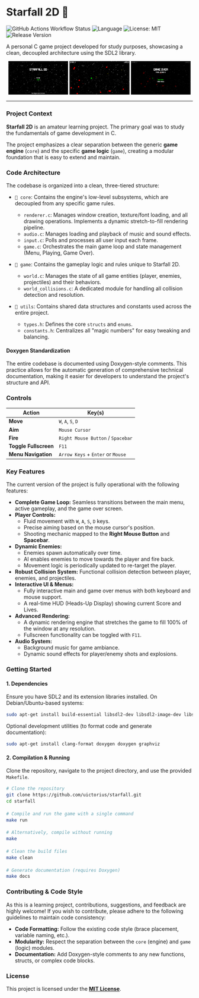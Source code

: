 # Starfall 2D 🚀

![GitHub Actions Workflow Status](https://img.shields.io/github/actions/workflow/status/uictorius/starfall/build.yml?branch=main&logo=github)
![Language](https://img.shields.io/badge/Language-C-blue.svg)
![License: MIT](https://img.shields.io/badge/License-MIT-yellow.svg)
![Release Version](https://img.shields.io/github/v/release/uictorius/starfall?label=version)

A personal C game project developed for study purposes, showcasing a clean, decoupled architecture using the SDL2 library.

  <p align="center">
    <img src="https://raw.githubusercontent.com/uictorius/starfall/dd1dd1e1d66800fcfa4d7c97f5fd92c5d35a94be/screenshots/main-menu.png" alt="Main Menu" width="32%">
    <img src="https://raw.githubusercontent.com/uictorius/starfall/dd1dd1e1d66800fcfa4d7c97f5fd92c5d35a94be/screenshots/starfall.png" alt="Gameplay" width="32%">
    <img src="https://raw.githubusercontent.com/uictorius/starfall/dd1dd1e1d66800fcfa4d7c97f5fd92c5d35a94be/screenshots/game-over.png" alt="Game Over Screen" width="32%">
  </p>

---

### Project Context

**Starfall 2D** is an amateur learning project. The primary goal was to study the fundamentals of game development in C.

The project emphasizes a clear separation between the generic **game engine** (`core`) and the specific **game logic** (`game`), creating a modular foundation that is easy to extend and maintain.

### Code Architecture

The codebase is organized into a clean, three-tiered structure:

- `📁 core`: Contains the engine's low-level subsystems, which are decoupled from any specific game rules.

  - `renderer.c`: Manages window creation, texture/font loading, and all drawing operations. Implements a dynamic stretch-to-fill rendering pipeline.
  - `audio.c`: Manages loading and playback of music and sound effects.
  - `input.c`: Polls and processes all user input each frame.
  - `game.c`: Orchestrates the main game loop and state management (Menu, Playing, Game Over).

- `📁 game`: Contains the gameplay logic and rules unique to Starfall 2D.

  - `world.c`: Manages the state of all game entities (player, enemies, projectiles) and their behaviors.
  - `world_collisions.c`: A dedicated module for handling all collision detection and resolution.

- `📁 utils`: Contains shared data structures and constants used across the entire project.
  - `types.h`: Defines the core `structs` and `enums`.
  - `constants.h`: Centralizes all "magic numbers" for easy tweaking and balancing.

#### Doxygen Standardization

The entire codebase is documented using Doxygen-style comments. This practice allows for the automatic generation of comprehensive technical documentation, making it easier for developers to understand the project's structure and API.

### Controls

| Action                | Key(s)                            |
| --------------------- | --------------------------------- |
| **Move**              | `W`, `A`, `S`, `D`                |
| **Aim**               | `Mouse Cursor`                    |
| **Fire**              | `Right Mouse Button` / `Spacebar` |
| **Toggle Fullscreen** | `F11`                             |
| **Menu Navigation**   | `Arrow Keys` + `Enter` or `Mouse` |

### Key Features

The current version of the project is fully operational with the following features:

- **Complete Game Loop:** Seamless transitions between the main menu, active gameplay, and the game over screen.
- **Player Controls:**
  - Fluid movement with `W`, `A`, `S`, `D` keys.
  - Precise aiming based on the mouse cursor's position.
  - Shooting mechanic mapped to the **Right Mouse Button** and **Spacebar**.
- **Dynamic Enemies:**
  - Enemies spawn automatically over time.
  - AI enables enemies to move towards the player and fire back.
  - Movement logic is periodically updated to re-target the player.
- **Robust Collision System:** Functional collision detection between player, enemies, and projectiles.
- **Interactive UI & Menus:**
  - Fully interactive main and game over menus with both keyboard and mouse support.
  - A real-time HUD (Heads-Up Display) showing current Score and Lives.
- **Advanced Rendering:**
  - A dynamic rendering engine that stretches the game to fill 100% of the window at any resolution.
  - Fullscreen functionality can be toggled with `F11`.
- **Audio System:**
  - Background music for game ambiance.
  - Dynamic sound effects for player/enemy shots and explosions.

### Getting Started

#### 1. Dependencies

Ensure you have SDL2 and its extension libraries installed. On Debian/Ubuntu-based systems:

```sh
sudo apt-get install build-essential libsdl2-dev libsdl2-image-dev libsdl2-ttf-dev libsdl2-mixer-dev
```

Optional development utilities (to format code and generate documentation):

```sh
sudo apt-get install clang-format doxygen doxygen graphviz
```

#### 2\. Compilation & Running

Clone the repository, navigate to the project directory, and use the provided `Makefile`.

```sh
# Clone the repository
git clone https://github.com/uictorius/starfall.git
cd starfall

# Compile and run the game with a single command
make run

# Alternatively, compile without running
make

# Clean the build files
make clean

# Generate documentation (requires Doxygen)
make docs
```

### Contributing & Code Style

As this is a learning project, contributions, suggestions, and feedback are highly welcome\! If you wish to contribute, please adhere to the following guidelines to maintain code consistency:

- **Code Formatting:** Follow the existing code style (brace placement, variable naming, etc.).
- **Modularity:** Respect the separation between the `core` (engine) and `game` (logic) modules.
- **Documentation:** Add Doxygen-style comments to any new functions, structs, or complex code blocks.

### License

This project is licensed under the [**MIT License**](https://opensource.org/licenses/MIT).
